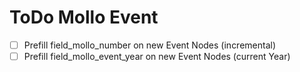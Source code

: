 # ToDo Mollo Event
 - [ ] Prefill field_mollo_number on new Event Nodes (incremental)
 - [ ] Prefill field_mollo_event_year on new Event Nodes (current Year)
